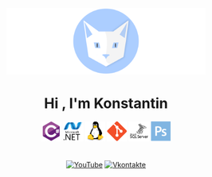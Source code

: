 

<div align="center">
<img  id="CatImg" width="400" src="https://raw.githubusercontent.com/Htomsik/Htomsik/main/Assets/ProileReadme/icon_cat.png">

<h1 align="center">Hi , I'm Konstantin</h1>
<img width="40" align="center" class="LanguageTools" src="https://raw.githubusercontent.com/devicons/devicon/1119b9f84c0290e0f0b38982099a2bd027a48bf1/icons/csharp/csharp-original.svg" alt="Csharp" />
<img width="40" align="center" class="LanguageTools" src="https://raw.githubusercontent.com/devicons/devicon/1119b9f84c0290e0f0b38982099a2bd027a48bf1/icons/dot-net/dot-net-original-wordmark.svg" alt=".Net" />
<img width="40" align="center"  class="LanguageTools" src="https://raw.githubusercontent.com/devicons/devicon/1119b9f84c0290e0f0b38982099a2bd027a48bf1/icons/linux/linux-original.svg" alt="linux" />
<img width="40" align="center"  class="LanguageTools" src="https://raw.githubusercontent.com/devicons/devicon/1119b9f84c0290e0f0b38982099a2bd027a48bf1/icons/git/git-original.svg" alt="git" />
<img width="40" align="center"  class="LanguageTools" src="https://raw.githubusercontent.com/devicons/devicon/1119b9f84c0290e0f0b38982099a2bd027a48bf1/icons/microsoftsqlserver/microsoftsqlserver-plain-wordmark.svg" alt="Sql" />
<img width="40" align="center" class="LanguageTools" src="https://raw.githubusercontent.com/devicons/devicon/1119b9f84c0290e0f0b38982099a2bd027a48bf1/icons/photoshop/photoshop-plain.svg" alt="Sql" />

<h1></h1>

[![YouTube](https://img.shields.io/badge/-YouTube-090909?style=for-the-badge&logo=YouTube&logoColor=FF0000)](https://www.youtube.com/watch?v=dQw4w9WgXcQ)
[![Vkontakte](https://img.shields.io/badge/-VK-090909?style=for-the-badge&logo=Vk&logoColor=4F7DB3)](https://vk.com/jessnjake)

</div>

